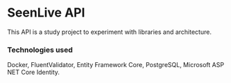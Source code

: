 # SeenLive API

This API is a study project to experiment with libraries and architecture.

### Technologies used

Docker, FluentValidator, Entity Framework Core, PostgreSQL, Microsoft ASP NET Core Identity.